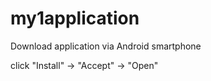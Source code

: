 # my1application

Download application via Android smartphone

click "Install" -> "Accept" -> "Open"

